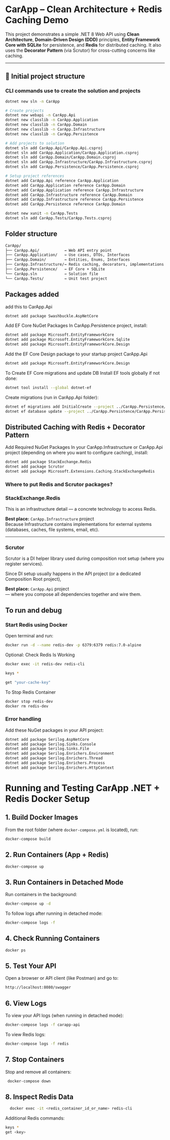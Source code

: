 ﻿# CarApp – Clean Architecture + Redis Caching Demo

This project demonstrates a simple .NET 8 Web API using **Clean Architecture**, **Domain-Driven Design (DDD)** principles, **Entity Framework Core with SQLite** for persistence, and **Redis** for distributed caching. It also uses the **Decorator Pattern** (via Scrutor) for cross-cutting concerns like caching.

---

## 🔧 Initial project structure

### CLI commands use to create the solution and projects

```bash
dotnet new sln -n CarApp

# Create projects
dotnet new webapi -n CarApp.Api
dotnet new classlib -n CarApp.Application
dotnet new classlib -n CarApp.Domain
dotnet new classlib -n CarApp.Infrastructure
dotnet new classlib -n CarApp.Persistence

# Add projects to solution
dotnet sln add CarApp.Api/CarApp.Api.csproj
dotnet sln add CarApp.Application/CarApp.Application.csproj
dotnet sln add CarApp.Domain/CarApp.Domain.csproj
dotnet sln add CarApp.Infrastructure/CarApp.Infrastructure.csproj
dotnet sln add CarApp.Persistence/CarApp.Persistence.csproj

# Setup project references
dotnet add CarApp.Api reference CarApp.Application
dotnet add CarApp.Application reference CarApp.Domain
dotnet add CarApp.Application reference CarApp.Infrastructure
dotnet add CarApp.Infrastructure reference CarApp.Domain
dotnet add CarApp.Infrastructure reference CarApp.Persistence
dotnet add CarApp.Persistence reference CarApp.Domain

dotnet new xunit -n CarApp.Tests
dotnet sln add CarApp.Tests/CarApp.Tests.csproj
```

## Folder structure
```bash
CarApp/
├── CarApp.Api/           → Web API entry point
├── CarApp.Application/   → Use cases, DTOs, Interfaces
├── CarApp.Domain/        → Entities, Enums, Interfaces
├── CarApp.Infrastructure/→ Redis caching, decorators, implementations
├── CarApp.Persistence/   → EF Core + SQLite
└── CarApp.sln            → Solution file
└── CarApp.Tests/         → Unit test project
```

## Packages added
add this to CarApp.Api
```bash
dotnet add package Swashbuckle.AspNetCore
```

Add EF Core NuGet Packages
In CarApp.Persistence project, install:

```bash
dotnet add package Microsoft.EntityFrameworkCore
dotnet add package Microsoft.EntityFrameworkCore.Sqlite
dotnet add package Microsoft.EntityFrameworkCore.Design
```

Add the EF Core Design package to your startup project CarApp.Api

```bash
dotnet add package Microsoft.EntityFrameworkCore.Design
```


To Create EF Core migrations and update DB
Install EF tools globally if not done:
```bash
dotnet tool install --global dotnet-ef
```

Create migrations (run in CarApp.Api folder):
```bash
dotnet ef migrations add InitialCreate --project ../CarApp.Persistence/CarApp.Persistence.csproj --startup-project .
dotnet ef database update --project ../CarApp.Persistence/CarApp.Persistence.csproj --startup-project .
```

## Distributed Caching with Redis + Decorator Pattern

Add Required NuGet Packages
In your CarApp.Infrastructure or 
CarApp.Api project (depending on where you want to configure caching), install:

```bash
dotnet add package StackExchange.Redis
dotnet add package Scrutor
dotnet add package Microsoft.Extensions.Caching.StackExchangeRedis

```

### Where to put Redis and Scrutor packages?

### StackExchange.Redis

This is an infrastructure detail — a concrete technology to access Redis.

**Best place:** `CarApp.Infrastructure` project  
Because Infrastructure contains implementations for external systems (databases, caches, file systems, email, etc).

---

### Scrutor

Scrutor is a DI helper library used during composition root setup (where you register services).

Since DI setup usually happens in the API project (or a dedicated Composition Root project),

**Best place:** `CarApp.Api` project  
— where you compose all dependencies together and wire them.




## To run and debug

###  Start Redis using Docker
Open terminal and run:

```bash
docker run -d --name redis-dev -p 6379:6379 redis:7.0-alpine
```

Optional: Check Redis Is Working

```bash
docker exec -it redis-dev redis-cli
```

```bash
keys *
```

```bash
get "your-cache-key"
```


To Stop Redis Container
```bash
docker stop redis-dev
docker rm redis-dev
```

###  Error handling

Add these NuGet packages in your API project:

```bash
dotnet add package Serilog.AspNetCore
dotnet add package Serilog.Sinks.Console
dotnet add package Serilog.Sinks.File
dotnet add package Serilog.Enrichers.Environment
dotnet add package Serilog.Enrichers.Thread
dotnet add package Serilog.Enrichers.Process
dotnet add package Serilog.Enrichers.HttpContext

```


# Running and Testing CarApp .NET + Redis Docker Setup

## 1. Build Docker Images
From the root folder (where `docker-compose.yml` is located), run:


```bash
docker-compose build
```
## 2. Run Containers (App + Redis)

```bash
docker-compose up
```

## 3. Run Containers in Detached Mode
Run containers in the background:
```bash
docker-compose up -d
```

To follow logs after running in detached mode:
```bash
docker-compose logs -f
```

## 4. Check Running Containers
```bash
docker ps
```

## 5. Test Your API
Open a browser or API client (like Postman) and go to:
```bash
http://localhost:8080/swagger
```

## 6. View Logs
To view your API logs (when running in detached mode):
```bash
docker-compose logs -f carapp-api
```
To view Redis logs:
```bash
docker-compose logs -f redis
```

 ## 7. Stop Containers
 Stop and remove all containers:
```bash
 docker-compose down
```

  ## 8. Inspect Redis Data
```bash
  docker exec -it <redis_container_id_or_name> redis-cli
```
Additional Redis commands:
```bash
keys *
get <key>
```



